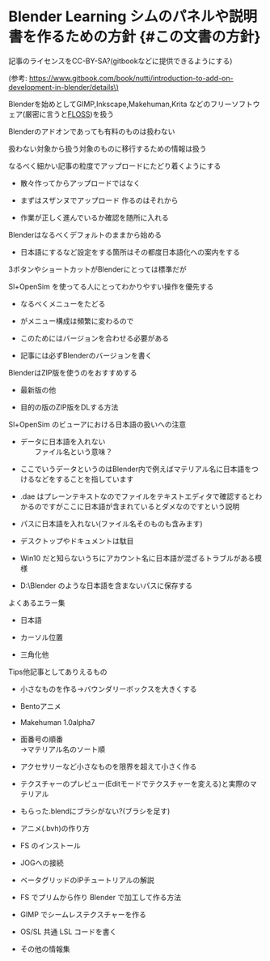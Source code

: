 # **Blender Learning シムのパネルや説明書を作るための方針** {#この文書の方針}

記事のライセンスをCC-BY-SA?\(gitbookなどに提供できるようにする\)

\(参考: [https://www.gitbook.com/book/nutti/introduction-to-add-on-development-in-blender/details\)](https://www.gitbook.com/book/nutti/introduction-to-add-on-development-in-blender/details)

Blenderを始めとしてGIMP,Inkscape,Makehuman,Krita などのフリーソフトウェア\(厳密に言うと[FLOSS](https://ja.wikipedia.org/wiki/FLOSS)\)を扱う

Blenderのアドオンであっても有料のものは扱わない

扱わない対象から扱う対象のものに移行するための情報は扱う

なるべく細かい記事の粒度でアップロードにたどり着くようにする

* 散々作ってからアップロードではなく

* まずはスザンヌでアップロード 作るのはそれから

* 作業が正しく進んでいるか確認を随所に入れる

Blenderはなるべくデフォルトのままから始める

* 日本語にするなど設定をする箇所はその都度日本語化への案内をする

3ボタンやショートカットがBlenderにとっては標準だが

Sl+OpenSim を使ってる人にとってわかりやすい操作を優先する

* なるべくメニューをたどる

* がメニュー構成は頻繁に変わるので

* このためにはバージョンを合わせる必要がある

* 記事には必ずBlenderのバージョンを書く

BlenderはZIP版を使うのをおすすめする

* 最新版の他

* 目的の版のZIP版をDLする方法

Sl+OpenSim のビューアにおける日本語の扱いへの注意

* データに日本語を入れない  
  　　ファイル名という意味？

* ここでいうデータというのはBlender内で例えばマテリアル名に日本語をつけるなどをすることを指しています

* .dae はプレーンテキストなのでファイルをテキストエディタで確認するとわかるのですがここに日本語が含まれているとダメなのですという説明

* パスに日本語を入れない\(ファイル名そのものも含みます\)

* デスクトップやドキュメントは駄目

* Win10 だと知らないうちにアカウント名に日本語が混ざるトラブルがある模様

* D:\Blender のような日本語を含まないパスに保存する

よくあるエラー集

* 日本語

* カーソル位置

* 三角化他

Tips他記事としてありえるもの

* 小さなものを作る→バウンダリーボックスを大きくする

* Bentoアニメ

* Makehuman 1.0alpha7

* 面番号の順番  
  →マテリアル名のソート順

* アクセサリーなど小さなものを限界を超えて小さく作る

* テクスチャーのプレビュー\(Editモードでテクスチャーを変える\)と実際のマテリアル

* もらった.blendにブラシがない?\(ブラシを足す\)

* アニメ\(.bvh\)の作り方

* FS のインストール

* JOGへの接続

* ベータグリッドのIPチュートリアルの解説

* FS でプリムから作り Blender で加工して作る方法

* GIMP でシームレステクスチャーを作る

* OS/SL 共通 LSL コードを書く

* その他の情報集



